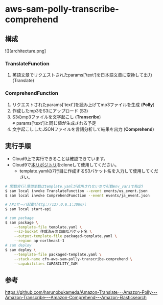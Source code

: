 # aws-sam-polly-transcribe-comprehend

## 構成

!()[architecture.png]

### TranslateFunction
1. 英語文章でリクエストされたparams['text']を日本語文章に変換して出力(Translate)

### ComprehendFunction
1. リクエストされたparams['text']を読み上げてmp3ファイルを生成 (**Polly**)
2. 作成したmp3をS3にアップロード (S3)
3. S3のmp3ファイルを文字起こし (**Transcribe**)  
※ params['text']と同じ値が生成される予定
4. 文字起こししたJSONファイルを言語分析して結果を出力 (**Comprehend**)

## 実行手順
- Cloud9上で実行できることは確認できています。
- Cloud9で[本リポジトリ](https://github.com/gitkado/aws-sam-polly-transcribe-comprehend)をcloneして使用してください。
  - template.yamlの7行目に作成するS3バケット名を入力して使用してください。

```sh
# 関数実行(環境変数はtemplate.yamlが適用されないので引数env_varsで指定)
$ sam local invoke TranslateFunction --event events/us_event.json
$ sam local invoke ComprehendFunction --event events/ja_event.json

# APIサーバ起動(http://127.0.0.1:3000/)
$ sam local start-api

# sam package
$ sam package \
    --template-file template.yaml \
    --s3-bucket 作成済みの自由なバケット名 \
    --output-template-file packaged-template.yaml \
    --region ap-northeast-1
# sam deploy
$ sam deploy \
    --template-file packaged-template.yaml \
    --stack-name cfn-aws-sam-polly-transcribe-comprehend \
    --capabilities CAPABILITY_IAM
```

## 参考
https://github.com/harunobukameda/Amazon-Translate---Amazon-Polly---Amazon-Transcribe---Amazon-Comprehend---Amazon-Elasticsearch
